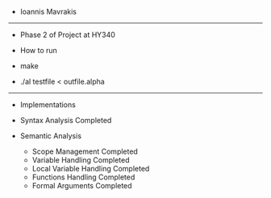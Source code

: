 - Ioannis Mavrakis

--------------------------------------------------------------------------

- Phase 2 of Project at HY340


- How to run 

- make

- ./al testfile < outfile.alpha

--------------------------------------------------------------------------

- Implementations

- Syntax Analysis           Completed

- Semantic Analysis

  - Scope Management          Completed
  - Variable Handling         Completed
  - Local Variable Handling   Completed
  - Functions Handling        Completed
  - Formal Arguments          Completed
